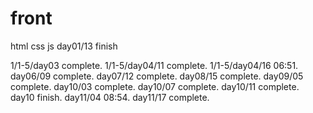 # front
html css js
day01/13 finish

1/1-5/day03 complete.
1/1-5/day04/11 complete.
1/1-5/day04/16 06:51.
day06/09 complete.
day07/12 complete.
day08/15 complete.
day09/05 complete.
day10/03 complete.
day10/07 complete.
day10/11 complete.
day10	finish.
day11/04 08:54.
day11/17 complete.

